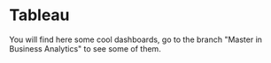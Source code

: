 # Tableau
You will find here some cool dashboards, go to the branch "Master in Business Analytics" to see some of them.
